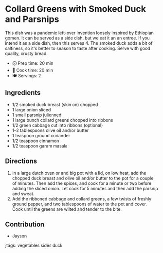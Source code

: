 # Collard Greens with Smoked Duck and Parsnips

This dish was a pandemic left-over invention loosely inspired by Ethiopian gomen. It can be served as a side dish, but we eat it an an entree. If you intend it as a side dish, then this serves 4. The smoked duck adds a bit of saltiness, so it's better to season to taste after cooking. Serve with good quality, crusty bread.

- ⏲️ Prep time: 20 min
- 🍳 Cook time: 20 min
- 🍽️ Servings: 2

## Ingredients

- 1/2 smoked duck breast (skin on) chopped  
- 1 large onion sliced
- 1 small parsnip julienned
- 1 large bunch collard greens chopped into ribbons
- 1/2 green cabbage cut into ribbons (optional)
- 1–2 tablespoons olive oil and/or butter
- 1 teaspoon ground coriander
- 1/2 teaspoon cinnamon
- 1/2 teaspoon garam masala

## Directions

1. In a large dutch oven or and big pot with a lid, on low heat, add the chopped duck breast and olive oil and/or butter to the pot for a couple of minutes. Then add the spices, and cook for a minute or two before adding the sliced onion. Let cook for 5 minutes and then add the parsnip and sweat.
2. Add the ribboned cabbage and collard greens, a few twists of freshly ground pepper, and two tablespoons of water to the pot and cover. Cook until the greens are wilted and tender to the bite. 

## Contribution

- Jayson

;tags: vegetables sides duck

